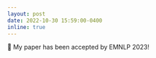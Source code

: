 ```yaml
---
layout: post
date: 2022-10-30 15:59:00-0400
inline: true
---
```


📝 My paper has been accepted by EMNLP 2023!  
